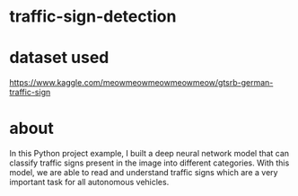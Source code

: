 # traffic-sign-detection

# dataset used 
https://www.kaggle.com/meowmeowmeowmeowmeow/gtsrb-german-traffic-sign

# about
In this Python project example, I built a deep neural network model that can classify traffic signs present in the image into different categories.
With this model, we are able to read and understand traffic signs which are a very important task for all autonomous vehicles.
